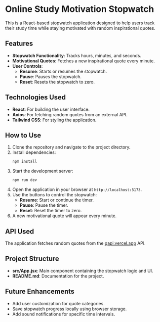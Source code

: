 # Online Study Motivation Stopwatch

This is a React-based stopwatch application designed to help users track their study time while staying motivated with random inspirational quotes.

## Features

- **Stopwatch Functionality**: Tracks hours, minutes, and seconds.
- **Motivational Quotes**: Fetches a new inspirational quote every minute.
- **User Controls**:
  - **Resume**: Starts or resumes the stopwatch.
  - **Pause**: Pauses the stopwatch.
  - **Reset**: Resets the stopwatch to zero.

## Technologies Used

- **React**: For building the user interface.
- **Axios**: For fetching random quotes from an external API.
- **Tailwind CSS**: For styling the application.

## How to Use

1. Clone the repository and navigate to the project directory.
2. Install dependencies:
   ```bash
   npm install
   ```
3. Start the development server:
   ```bash
   npm run dev
   ```
4. Open the application in your browser at `http://localhost:5173`.
5. Use the buttons to control the stopwatch:
   - **Resume**: Start or continue the timer.
   - **Pause**: Pause the timer.
   - **Reset**: Reset the timer to zero.
6. A new motivational quote will appear every minute.

## API Used

The application fetches random quotes from the [qapi.vercel.app](https://qapi.vercel.app) API.

## Project Structure

- **src/App.jsx**: Main component containing the stopwatch logic and UI.
- **README.md**: Documentation for the project.

## Future Enhancements

- Add user customization for quote categories.
- Save stopwatch progress locally using browser storage.
- Add sound notifications for specific time intervals.

